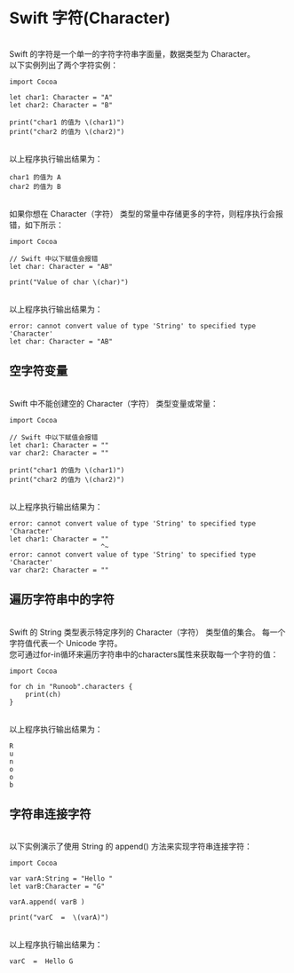 # Swift 字符(Character)
</br> Swift 的字符是一个单一的字符字符串字面量，数据类型为 Character。
</br> 以下实例列出了两个字符实例：

```
import Cocoa

let char1: Character = "A"
let char2: Character = "B"

print("char1 的值为 \(char1)")
print("char2 的值为 \(char2)")
```
</br> 以上程序执行输出结果为：

```
char1 的值为 A
char2 的值为 B
```
</br> 如果你想在 Character（字符） 类型的常量中存储更多的字符，则程序执行会报错，如下所示：

```
import Cocoa

// Swift 中以下赋值会报错
let char: Character = "AB"

print("Value of char \(char)")
```
</br> 以上程序执行输出结果为：

```
error: cannot convert value of type 'String' to specified type 'Character'
let char: Character = "AB"
```
## 空字符变量
</br> Swift 中不能创建空的 Character（字符） 类型变量或常量：

```
import Cocoa

// Swift 中以下赋值会报错
let char1: Character = ""
var char2: Character = ""

print("char1 的值为 \(char1)")
print("char2 的值为 \(char2)")
```
</br> 以上程序执行输出结果为：

```
error: cannot convert value of type 'String' to specified type 'Character'
let char1: Character = ""
                       ^~
error: cannot convert value of type 'String' to specified type 'Character'
var char2: Character = ""
```
## 遍历字符串中的字符
</br> Swift 的 String 类型表示特定序列的 Character（字符） 类型值的集合。 每一个字符值代表一个 Unicode 字符。
</br> 您可通过for-in循环来遍历字符串中的characters属性来获取每一个字符的值：

```
import Cocoa

for ch in "Runoob".characters {
    print(ch)
}
```
</br> 以上程序执行输出结果为：

```
R
u
n
o
o
b
```
## 字符串连接字符
</br> 以下实例演示了使用 String 的 append() 方法来实现字符串连接字符：

```
import Cocoa

var varA:String = "Hello "
let varB:Character = "G"

varA.append( varB )

print("varC  =  \(varA)")
```
</br> 以上程序执行输出结果为：

```
varC  =  Hello G
```